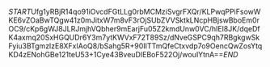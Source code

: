 $START$Ufg1yRBjR14qo91iOvcdFGtLLg0rbMCMziSvgrFXQr/KLPwqPPiFsowWKE6vZOaBwTQgw41z0mJitxW7m8vF3rOjSUbZVVSktkLNcpHBjswBboEm0rOC9/cKp6gWJ8JLRJmjhVQbher9mEarjFu05Z2kmdUnw0VC/hIEl8JK/dqeDfK4axmq20SxHGQUDr6Y3m7ytKWVxF72T89Sz/dNveGSPC9qh7RBgkgwSkFyiu3BTgmzlzE8XFxIAoQ8/bSahg5R+90IITTmQfeCtxvdp7o9OencQwZosYtqKD4zENohGBe121teU53+1Cye43BveuDIEBoF522Oj/wouIYtnA==$END$